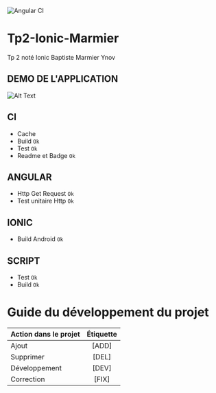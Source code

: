 ![Angular CI](https://github.com/RexT2507/Tp2-Ionic-Marmier/workflows/Angular%20CI/badge.svg?branch=master)

# Tp2-Ionic-Marmier
Tp 2 noté Ionic Baptiste Marmier Ynov

## DEMO DE L'APPLICATION
![Alt Text](https://github.com/RexT2507/Tp2-Ionic-Marmier/blob/master/src/assets/demo.gif)

## CI

+ Cache 
+ Build `Ok`
+ Test `Ok`
+ Readme et Badge `Ok`

## ANGULAR

+ Http Get Request `Ok`
+ Test unitaire Http `Ok`

## IONIC

+ Build Android `Ok`

## SCRIPT

+ Test `Ok`
+ Build `Ok`

# Guide du développement du projet

| Action dans le projet |    Étiquette    |
| :---------------      |:---------------:|
| Ajout                 |      [ADD]      |
| Supprimer             |      [DEL]      |
| Développement         |      [DEV]      |
| Correction            |      [FIX]      |
